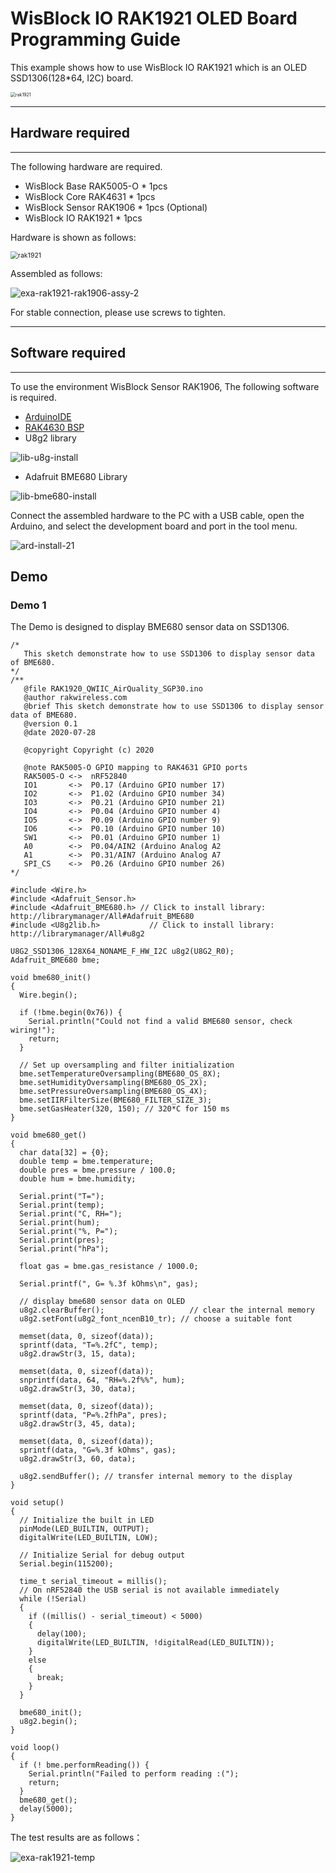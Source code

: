 # WisBlock IO RAK1921 OLED Board Programming Guide

This example shows how to use WisBlock IO RAK1921 which is an OLED SSD1306(128*64, I2C) board.

<img src="../../../assets/repo/rak1921.png" alt="rak1921" style="zoom:50%;" />

----
## Hardware required
----
The following hardware are required.

- WisBlock Base RAK5005-O  \*  1pcs    
- WisBlock Core RAK4631      \*  1pcs    
- WisBlock Sensor RAK1906          \*  1pcs        (Optional)    
- WisBlock IO RAK1921          \*  1pcs    



Hardware is shown as follows:

<img src="../../../assets/repo//exa-rak1921-rak1906-assy.png" alt="rak1921" style="zoom:75%;" />


Assembled as follows:

![exa-rak1921-rak1906-assy-2](../../../assets/repo/exa-rak1921-rak1906-assy-2.png)

For stable connection, please use screws to tighten.

----
## Software required
----
To use the environment WisBlock Sensor RAK1906, The following software is required.

- [ArduinoIDE](https://www.arduino.cc/en/Main/Software)
- [RAK4630 BSP](https://github.com/RAKWireless/RAK-nRF52-Arduino)    
- U8g2 library

![lib-u8g-install](../../../assets/Arduino/lib-u8g-install.png)



- Adafruit BME680 Library

![lib-bme680-install](../../../assets/Arduino/lib-bme680-install.png)



Connect the assembled hardware to the PC with a USB cable, open the Arduino, and select the development board and port in the tool menu.

![ard-install-21](../../../assets/Arduino/ard-install-21.png)



## Demo

### Demo 1

The Demo  is designed to display BME680 sensor data on SSD1306.

```
/*
   This sketch demonstrate how to use SSD1306 to display sensor data of BME680.
*/
/**
   @file RAK1920_QWIIC_AirQuality_SGP30.ino
   @author rakwireless.com
   @brief This sketch demonstrate how to use SSD1306 to display sensor data of BME680.
   @version 0.1
   @date 2020-07-28

   @copyright Copyright (c) 2020

   @note RAK5005-O GPIO mapping to RAK4631 GPIO ports
   RAK5005-O <->  nRF52840
   IO1       <->  P0.17 (Arduino GPIO number 17)
   IO2       <->  P1.02 (Arduino GPIO number 34)
   IO3       <->  P0.21 (Arduino GPIO number 21)
   IO4       <->  P0.04 (Arduino GPIO number 4)
   IO5       <->  P0.09 (Arduino GPIO number 9)
   IO6       <->  P0.10 (Arduino GPIO number 10)
   SW1       <->  P0.01 (Arduino GPIO number 1)
   A0        <->  P0.04/AIN2 (Arduino Analog A2
   A1        <->  P0.31/AIN7 (Arduino Analog A7
   SPI_CS    <->  P0.26 (Arduino GPIO number 26)
*/

#include <Wire.h>
#include <Adafruit_Sensor.h>
#include <Adafruit_BME680.h> // Click to install library: http://librarymanager/All#Adafruit_BME680
#include <U8g2lib.h>		   // Click to install library: http://librarymanager/All#u8g2

U8G2_SSD1306_128X64_NONAME_F_HW_I2C u8g2(U8G2_R0);
Adafruit_BME680 bme;

void bme680_init()
{
  Wire.begin();

  if (!bme.begin(0x76)) {
    Serial.println("Could not find a valid BME680 sensor, check wiring!");
    return;
  }

  // Set up oversampling and filter initialization
  bme.setTemperatureOversampling(BME680_OS_8X);
  bme.setHumidityOversampling(BME680_OS_2X);
  bme.setPressureOversampling(BME680_OS_4X);
  bme.setIIRFilterSize(BME680_FILTER_SIZE_3);
  bme.setGasHeater(320, 150); // 320*C for 150 ms
}

void bme680_get()
{
  char data[32] = {0};
  double temp = bme.temperature;
  double pres = bme.pressure / 100.0;
  double hum = bme.humidity;

  Serial.print("T=");
  Serial.print(temp);
  Serial.print("C, RH=");
  Serial.print(hum);
  Serial.print("%, P=");
  Serial.print(pres);
  Serial.print("hPa");

  float gas = bme.gas_resistance / 1000.0;

  Serial.printf(", G= %.3f kOhms\n", gas);

  // display bme680 sensor data on OLED
  u8g2.clearBuffer();					// clear the internal memory
  u8g2.setFont(u8g2_font_ncenB10_tr); // choose a suitable font

  memset(data, 0, sizeof(data));
  sprintf(data, "T=%.2fC", temp);
  u8g2.drawStr(3, 15, data);

  memset(data, 0, sizeof(data));
  snprintf(data, 64, "RH=%.2f%%", hum);
  u8g2.drawStr(3, 30, data);

  memset(data, 0, sizeof(data));
  sprintf(data, "P=%.2fhPa", pres);
  u8g2.drawStr(3, 45, data);

  memset(data, 0, sizeof(data));
  sprintf(data, "G=%.3f kOhms", gas);
  u8g2.drawStr(3, 60, data);

  u8g2.sendBuffer(); // transfer internal memory to the display
}

void setup()
{
  // Initialize the built in LED
  pinMode(LED_BUILTIN, OUTPUT);
  digitalWrite(LED_BUILTIN, LOW);

  // Initialize Serial for debug output
  Serial.begin(115200);

  time_t serial_timeout = millis();
  // On nRF52840 the USB serial is not available immediately
  while (!Serial)
  {
    if ((millis() - serial_timeout) < 5000)
    {
      delay(100);
      digitalWrite(LED_BUILTIN, !digitalRead(LED_BUILTIN));
    }
    else
    {
      break;
    }
  }

  bme680_init();
  u8g2.begin();
}

void loop()
{
  if (! bme.performReading()) {
    Serial.println("Failed to perform reading :(");
    return;
  }
  bme680_get();
  delay(5000);
}
```



The test results are as follows：

![exa-rak1921-temp](../../../assets/Examples/exa-rak1921-temp.png)







